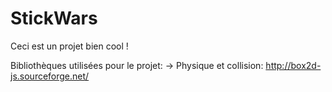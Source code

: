 # StickWars
Ceci est un projet bien cool !

Bibliothèques utilisées pour le projet:	
	-> Physique et collision: http://box2d-js.sourceforge.net/